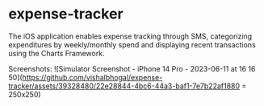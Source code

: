# expense-tracker
The iOS application enables expense tracking through SMS, categorizing expenditures by weekly/monthly spend and displaying recent transactions using the Charts Framework.

Screenshots:
![Simulator Screenshot - iPhone 14 Pro - 2023-06-11 at 16 16 50](https://github.com/vishalbhogal/expense-tracker/assets/39328480/22e28844-4bc6-44a3-baf1-7e7b22af1880 = 250x250)
